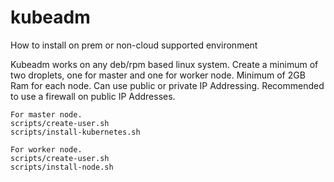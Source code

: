 # kubeadm
How to install on prem or non-cloud supported environment

Kubeadm works on any deb/rpm based linux system.
    Create a minimum of two droplets, one for master and one for worker node.
    Minimum of 2GB Ram for each node.
    Can use public or private IP Addressing.
    Recommended to use a firewall on public IP Addresses.


    For master node.
    scripts/create-user.sh
    scripts/install-kubernetes.sh

    For worker node.
    scripts/create-user.sh
    scripts/install-node.sh
